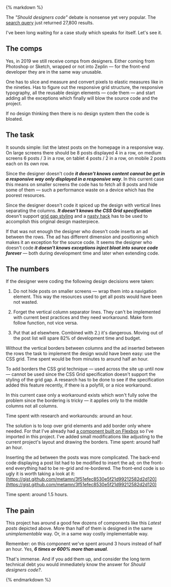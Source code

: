 {% markdown %}

The _"Should designers code"_ debate is nonsense yet very popular. The [search query](https://www.google.com/search?q=%22Should+designers+code%22) just returned 27,800 results.

I've been long waiting for a case study which speaks for itself. Let's see it.

## The comps

Yes, in 2019 we still receive comps from designers. Either coming from Photoshop or Sketch, wrapped or not into Zeplin &mdash; for the front-end developer they are in the same way unusable.

One has to slice and measure and convert pixels to elastic measures like in the nineties. Has to figure out the responsive grid structure, the responsive typography, all the reusable design elements &mdash; code them &mdash; and start adding all the exceptions which finally will blow the source code and the project.

If no design thinking then there is no design system then the code is bloated.

## The task

It sounds simple: list the latest posts on the homepage in a responsive way. On large screens there should be 8 posts displayed 4 in a row, on medium screens 6 posts / 3 in a row, on tablet 4 posts / 2 in a row, on mobile 2 posts each on its own row.

Since the designer doesn't code **_it doesn't knows content cannot be get in a responsive way only displayed in a responsive way_**. In this current case this means on smaller screens the code has to fetch all 8 posts and hide some of them &mdash; such a performance waste on a device which has the poorest resources.

Since the designer doesn't code it spiced up the design with vertical lines separating the columns. **_It doesn't knows the CSS Grid specification_** doesn't support [grid gap styling](https://stackoverflow.com/questions/45884630/css-grid-is-it-possible-to-apply-color-to-grid-gaps) and a [nasty hack](https://stackoverflow.com/questions/13792755/show-border-grid-lines-only-between-elements/47914693#47914693) has to be used to accomplish this original design masterpiece.

If that was not enough the designer who doesn't code inserts an ad between the rows. The ad has different dimension and positioning which makes it an exception for the source code. It seems the designer who doesn't code **_it doesn't knows exceptions inject bloat into source code forever_** &mdash; both during development time and later when extending code.

## The numbers

If the designer were coding the following design decisions were taken:

1. Do not hide posts on smaller screens &mdash; wrap them into a navigation element. This way the resources used to get all posts would have been not wasted.

2. Forget the vertical column separator lines. They can't be implemented with current best practices and they need workaround. Make form follow function, not vice versa.

3. Put that ad elsewhere. Combined with 2.) it's dangerous. Moving out of the post list will spare 82% of development time and budget.

Without the vertical borders between columns and the ad inserted between the rows the task to implement the design would have been easy: use the CSS grid. Time spent would be from minutes to around half an hour.

To add borders the CSS grid technique &mdash; used across the site up until now &mdash; cannot be used since the CSS Grid specification doesn't support the styling of the grid gap. A research has to be done to see if the specification added this feature recently, if there is a polyfill, or a nice workaround.

In this current case only a workaround exists which won't fully solve the problem since the bordering is tricky &mdash; it applies only to the middle columns not all columns.

Time spent with research and workarounds: around an hour.

The solution is to loop over grid elements and add border only where needed. For that I've already had [a component built on Flexbox](https://github.com/metamn/beat/blob/master/code/framework/structure/grid/grid.scss) so I've imported in this project. I've added small modifications like adjusting to the current project's layout and drawing the borders. Time spent: around half an hour.

Inserting the ad between the posts was more complicated. The back-end code displaying a post list had to be modified to insert the ad; on the front-end everything had to be re-grid and re-bordered. The front-end code is so ugly it is worth taking a look at it: [https://gist.github.com/metamn/3f51efec8530e5f21d99212582d2d120](https://gist.github.com/metamn/3f51efec8530e5f21d99212582d2d120)

Time spent: around 1.5 hours.

## The pain

This project has around a good few dozens of components like this _Latest posts_ depicted above. More than half of them is designed in the same _unimplementable_ way. Or, in a same way costly implementable way.

Remember: on this component we've spent around 3 hours instead of half an hour. Yes, **_6 times or 600% more than usual_**.

That's immense. And if you add them up, and consider the long term technical debt you would immediately know the answer for _Should designers code?_.

{% endmarkdown %}
